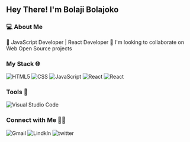 ## Hey There! I'm Bolaji Bolajoko
### 💻 About Me
🌱 JavaScript Developer | React Developer
👯 I'm looking to collaborate on Web Open Source projects

### My Stack 🌐
  ![HTML5](https://img.shields.io/badge/-HTML5-333333?style=flat&logo=HTML5)
  ![CSS](https://img.shields.io/badge/-CSS-333333?style=flat&logo=CSS3&logoColor=1572B6)
  ![JavaScript](https://img.shields.io/badge/-JavaScript-333333?style=flat&logo=javascript)
  ![React](https://img.shields.io/badge/-React-333333?style=flat&logo=react)
  ![React](https://img.shields.io/badge/-Tailwind-333333?style=flat&logo=tailwindcss)
### Tools 🔧
  ![Visual Studio Code](https://img.shields.io/badge/-Visual%20Studio%20Code-333333?style=flat&logo=visual-studio-code&logoColor=007ACC)
### Connect with Me 🤝🏻
![Gmail](https://img.shields.io/badge/Gmail-D14836?style=for-the-badge&logo=gmail&logoColor=white)
![Lindkln](https://img.shields.io/badge/LinkedIn-0077B5?style=for-the-badge&logo=linkedin&logoColor=white)
![twitter](https://img.shields.io/badge/Twitter-1DA1F2?style=for-the-badge&logo=twitter&logoColor=white)


